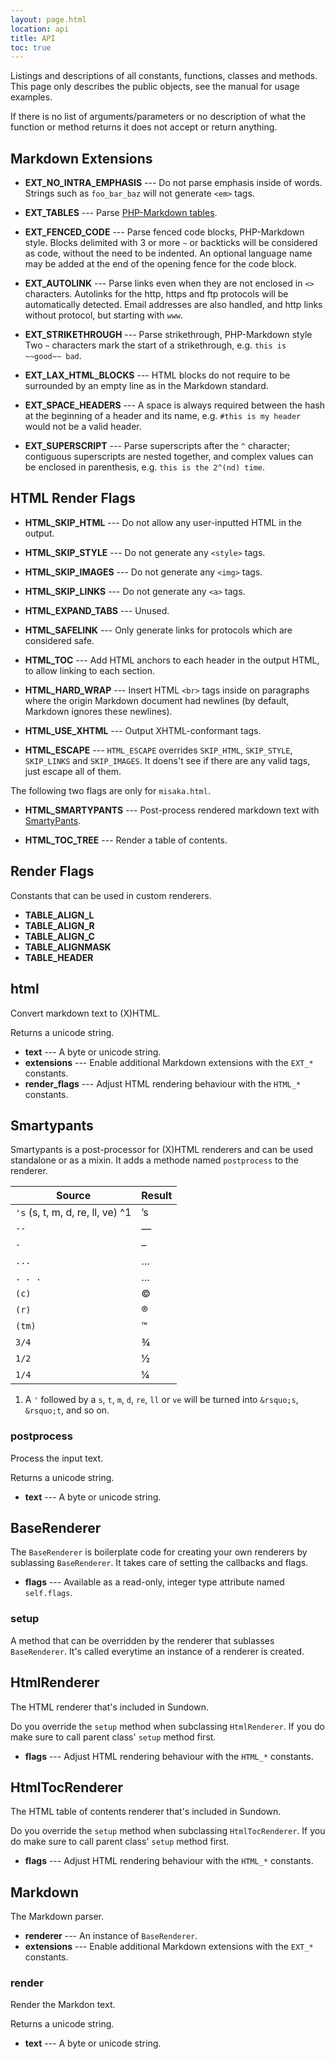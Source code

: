 ```yaml
---
layout: page.html
location: api
title: API
toc: true
---
```


Listings and descriptions of all constants, functions, classes and methods. This
page only describes the public objects, see the manual for usage examples.

If there is no list of arguments/parameters or no description of what the function
or method returns it does not accept or return anything.


## Markdown Extensions

 - **EXT_NO_INTRA_EMPHASIS** --- Do not parse emphasis inside of words. Strings
   such as `foo_bar_baz` will not generate `<em>` tags.

 - **EXT_TABLES** --- Parse [PHP-Markdown tables][].

 - **EXT_FENCED_CODE** --- Parse fenced code blocks, PHP-Markdown style. Blocks
   delimited with 3 or more `~` or backticks will be considered as code, without
   the need to be indented. An optional language name may be added at the end of
   the opening fence for the code block.

 - **EXT_AUTOLINK** --- Parse links even when they are not enclosed in `<>` characters.
   Autolinks for the http, https and ftp protocols will be automatically detected.
   Email addresses are also handled, and http links without protocol, but starting
   with `www`.

 - **EXT_STRIKETHROUGH** --- Parse strikethrough, PHP-Markdown style Two `~`
   characters mark the start of a strikethrough, e.g. `this is ~~good~~ bad`.

 - **EXT_LAX_HTML_BLOCKS** --- HTML blocks do not require to be surrounded by an empty
   line as in the Markdown standard.

 - **EXT_SPACE_HEADERS** --- A space is always required between the hash at the
   beginning of a header and its name, e.g. `#this is my header` would not be a
   valid header.

 - **EXT_SUPERSCRIPT** --- Parse superscripts after the `^` character; contiguous
   superscripts are nested together, and complex values can be enclosed in
   parenthesis, e.g. `this is the 2^(nd) time`.

[PHP-Markdown tables]: http://michelf.com/projects/php-markdown/extra/#table


## HTML Render Flags

 - **HTML_SKIP_HTML** --- Do not allow any user-inputted HTML in the output.

 - **HTML_SKIP_STYLE** --- Do not generate any `<style>` tags.

 - **HTML_SKIP_IMAGES** --- Do not generate any `<img>` tags.

 - **HTML_SKIP_LINKS** --- Do not generate any `<a>` tags.

 - **HTML_EXPAND_TABS** --- Unused.

 - **HTML_SAFELINK** --- Only generate links for protocols which are considered safe.

 - **HTML_TOC** --- Add HTML anchors to each header in the output HTML, to allow
   linking to each section.

 - **HTML_HARD_WRAP** --- Insert HTML `<br>` tags inside on paragraphs where the
   origin Markdown document had newlines (by default, Markdown ignores these newlines).

 - **HTML_USE_XHTML** --- Output XHTML-conformant tags.

 - **HTML_ESCAPE** --- `HTML_ESCAPE` overrides `SKIP_HTML`, `SKIP_STYLE`, `SKIP_LINKS`
   and `SKIP_IMAGES`. It doens't see if there are any valid tags, just escape all of them.

The following two flags are only for `misaka.html`.

 - **HTML_SMARTYPANTS** --- Post-process rendered markdown text with [SmartyPants][].

  [SmartyPants]: http://daringfireball.net/projects/smartypants/


 - **HTML_TOC_TREE** --- Render a table of contents.


## Render Flags

Constants that can be used in custom renderers.

 - **TABLE_ALIGN_L**
 - **TABLE_ALIGN_R**
 - **TABLE_ALIGN_C**
 - **TABLE_ALIGNMASK**
 - **TABLE_HEADER**


## html

Convert markdown text to (X)HTML.

Returns a unicode string.

 - **text** --- A byte or unicode string.
 - **extensions** --- Enable additional Markdown extensions with the `EXT_*` constants.
 - **render_flags** --- Adjust HTML rendering behaviour with the `HTML_*` constants.


## Smartypants

Smartypants is a post-processor for (X)HTML renderers and can be used standalone
or as a mixin. It adds a methode named `postprocess` to the renderer.

Source                           | Result
---------------------------------|----------
`'s` (s, t, m, d, re, ll, ve) ^1 | &rsquo;s
`--`                             | &mdash;
`-`                              | &ndash;
`...`                            | &hellip;
`. . .`                          | &hellip;
`(c)`                            | &copy;
`(r)`                            | &reg;
`(tm)`                           | &trade;
`3/4`                            | &frac34;
`1/2`                            | &frac12;
`1/4`                            | &frac14;

1. A `'` followed by a `s`, `t`, `m`, `d`, `re`, `ll` or `ve` will be turned
   into `&rsquo;s`, `&rsquo;t`, and so on.


### postprocess

Process the input text.

Returns a unicode string.

 - **text** --- A byte or unicode string.


## BaseRenderer

The `BaseRenderer` is boilerplate code for creating your own renderers by
sublassing `BaseRenderer`. It takes care of setting the callbacks and flags.

 - **flags** --- Available as a read-only, integer type attribute named `self.flags`.


### setup

A method that can be overridden by the renderer that sublasses `BaseRenderer`.
It's called everytime an instance of a renderer is created.


## HtmlRenderer

The HTML renderer that's included in Sundown.

Do you override the `setup` method when subclassing `HtmlRenderer`. If you do
make sure to call parent class' `setup` method first.

 - **flags** --- Adjust HTML rendering behaviour with the `HTML_*` constants.


## HtmlTocRenderer

The HTML table of contents renderer that's included in Sundown.

Do you override the `setup` method when subclassing `HtmlTocRenderer`. If you do
make sure to call parent class' `setup` method first.

 - **flags** --- Adjust HTML rendering behaviour with the `HTML_*` constants.


## Markdown

The Markdown parser.

 - **renderer** --- An instance of `BaseRenderer`.
 - **extensions** --- Enable additional Markdown extensions with the `EXT_*` constants.


### render

Render the Markdon text.

Returns a unicode string.

 - **text** --- A byte or unicode string.
